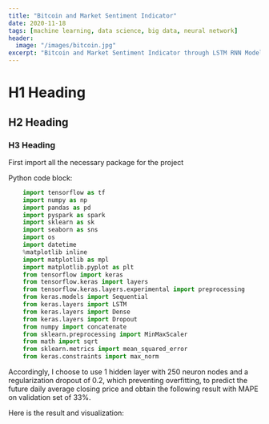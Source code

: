 ```yaml
---
title: "Bitcoin and Market Sentiment Indicator"
date: 2020-11-18
tags: [machine learning, data science, big data, neural network]
header:
  image: "/images/bitcoin.jpg"
excerpt: "Bitcoin and Market Sentiment Indicator through LSTM RNN Model"
---
```


# H1 Heading

## H2 Heading

### H3 Heading

First import all the necessary package for the project

Python code block:
```python
    import tensorflow as tf
    import numpy as np
    import pandas as pd
    import pyspark as spark
    import sklearn as sk
    import seaborn as sns
    import os
    import datetime
    %matplotlib inline
    import matplotlib as mpl
    import matplotlib.pyplot as plt
    from tensorflow import keras
    from tensorflow.keras import layers
    from tensorflow.keras.layers.experimental import preprocessing
    from keras.models import Sequential
    from keras.layers import LSTM
    from keras.layers import Dense
    from keras.layers import Dropout
    from numpy import concatenate
    from sklearn.preprocessing import MinMaxScaler
    from math import sqrt
    from sklearn.metrics import mean_squared_error
    from keras.constraints import max_norm
```
Accordingly, I choose to use 1 hidden layer with 250 neuron nodes and a regularization dropout of 0.2, which preventing overfitting, to predict the future daily average closing price and obtain the following result with MAPE on validation set of 33%.

Here is the result and visualization:
<img src="{{ site.url }}{{ site.baseurl }}/images/Bitcoin/Picture1" alt="">
